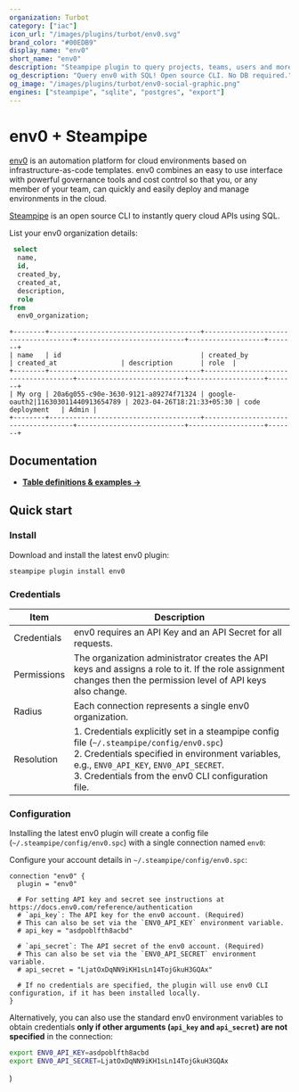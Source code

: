 ```yaml
---
organization: Turbot
category: ["iac"]
icon_url: "/images/plugins/turbot/env0.svg"
brand_color: "#00EDB9"
display_name: "env0"
short_name: "env0"
description: "Steampipe plugin to query projects, teams, users and more from env0."
og_description: "Query env0 with SQL! Open source CLI. No DB required."
og_image: "/images/plugins/turbot/env0-social-graphic.png"
engines: ["steampipe", "sqlite", "postgres", "export"]
---
```


# env0 + Steampipe

[env0](https://env0.com) is an automation platform for cloud environments based on infrastructure-as-code templates. env0 combines an easy to use interface with powerful governance tools and cost control so that you, or any member of your team, can quickly and easily deploy and manage environments in the cloud.

[Steampipe](https://steampipe.io) is an open source CLI to instantly query cloud APIs using SQL.

List your env0 organization details:

```sql
 select
  name,
  id,
  created_by,
  created_at,
  description,
  role
from
  env0_organization;
```

```
+--------+--------------------------------------+-------------------------------------+---------------------------+-------------------+-------+
| name   | id                                   | created_by                          | created_at                | description       | role  |
+--------+--------------------------------------+-------------------------------------+---------------------------+-------------------+-------+
| My org | 20a6g055-c90e-3630-9121-a89274f71324 | google-oauth2|116303011440913654789 | 2023-04-26T18:21:33+05:30 | code deployment   | Admin |
+--------+--------------------------------------+-------------------------------------+---------------------------+-------------------+-------+
```

## Documentation

- **[Table definitions & examples →](/plugins/turbot/env0/tables)**

## Quick start

### Install

Download and install the latest env0 plugin:

```sh
steampipe plugin install env0
```

### Credentials

| Item        | Description                                                                                                                                                                                                                                          |
| ----------- | ---------------------------------------------------------------------------------------------------------------------------------------------------------------------------------------------------------------------------------------------------- |
| Credentials | env0 requires an API Key and an API Secret for all requests.                                                                                                                                                                                         |
| Permissions | The organization administrator creates the API keys and assigns a role to it. If the role assignment changes then the permission level of API keys also change.                                                                                      |
| Radius      | Each connection represents a single env0 organization.                                                                                                                                                                                               |
| Resolution  | 1. Credentials explicitly set in a steampipe config file (`~/.steampipe/config/env0.spc`)<br />2. Credentials specified in environment variables, e.g., `ENV0_API_KEY`, `ENV0_API_SECRET`.<br />3. Credentials from the env0 CLI configuration file. |

### Configuration

Installing the latest env0 plugin will create a config file (`~/.steampipe/config/env0.spc`) with a single connection named `env0`:

Configure your account details in `~/.steampipe/config/env0.spc`:

```hcl
connection "env0" {
  plugin = "env0"

  # For setting API key and secret see instructions at https://docs.env0.com/reference/authentication
  # `api_key`: The API key for the env0 account. (Required)
  # This can also be set via the `ENV0_API_KEY` environment variable.
  # api_key = "asdpoblfth8acbd"

  # `api_secret`: The API secret of the env0 account. (Required)
  # This can also be set via the `ENV0_API_SECRET` environment variable.
  # api_secret = "LjatOxDqNN9iKH1sLn14TojGkuH3GQAx"

  # If no credentials are specified, the plugin will use env0 CLI configuration, if it has been installed locally.
}
```

Alternatively, you can also use the standard env0 environment variables to obtain credentials **only if other arguments (`api_key` and `api_secret`) are not specified** in the connection:

```sh
export ENV0_API_KEY=asdpoblfth8acbd
export ENV0_API_SECRET=LjatOxDqNN9iKH1sLn14TojGkuH3GQAx
```

)